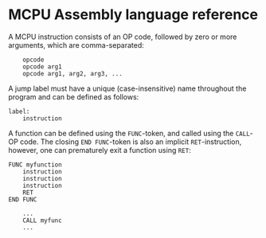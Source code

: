 # MCPU Assembly language reference

A MCPU instruction consists of an OP code, followed by zero or more arguments, which are comma-separated:
```
    opcode
    opcode arg1
    opcode arg1, arg2, arg3, ...
```
A jump label must have a unique (case-insensitive) name throughout the program and can be defined as follows:
```
label:
    instruction
```
A function can be defined using the `FUNC`-token, and called using the `CALL`-OP code. The closing `END FUNC`-token is also an implicit `RET`-instruction, however, one can prematurely exit a function using `RET`:
```
FUNC myfunction
    instruction
    instruction
    instruction
    RET
END FUNC

    ...
    CALL myfunc
    ...
```

